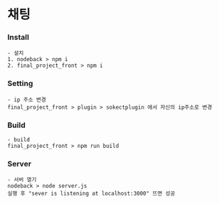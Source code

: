 
# 채팅
### Install
    - 설치
    1. nodeback > npm i
    2. final_project_front > npm i
    

### Setting

    - ip 주소 변경       
    final_project_front > plugin > sokectplugin 에서 자신의 ip주소로 변경

    
### Build

    - build       
    final_project_front > npm run build
    

### Server

    - 서버 열기
    nodeback > node server.js
    실행 후 "sever is listening at localhost:3000" 뜨면 성공

